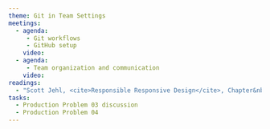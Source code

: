 ```yaml
---
theme: Git in Team Settings
meetings:
  - agenda:
     - Git workflows
     - GitHub setup
    video:
  - agenda:
     - Team organization and communication
    video:
readings:
  - "Scott Jehl, <cite>Responsible Responsive Design</cite>, Chapter&nbsp;4"
tasks:
  - Production Problem 03 discussion
  - Production Problem 04
---
```

